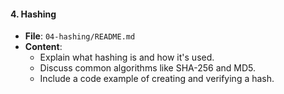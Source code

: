 #### 4. Hashing

- **File**: `04-hashing/README.md`
- **Content**:
  - Explain what hashing is and how it's used.
  - Discuss common algorithms like SHA-256 and MD5.
  - Include a code example of creating and verifying a hash.

